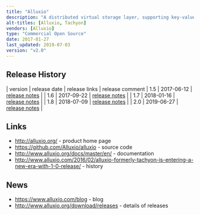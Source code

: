 ```yaml
---
title: "Alluxio"
description: "A distributed virtual storage layer, supporting key-value and filesystem interfaces (including HDFS compatibility and a FUSE driver) with support for a range of computation and storage frameworks (including Spark, MapReduce, HBase and Hive) over multiple storage layers (including in-memory, local, network, cloud and cluster file systems) with the ability to create unified and tiered storage, for example to create an in memory filesystem backed by disk to accelerate analytics jobs.  Supports a POSIX like access control model, and a CLI and web interface for browsing the storage layer and an S3 compatible API.  Java based, Open Source under the Apache 2.0 licence, hosted on GitHub, with development led by Alluxio (with significant external contributions), although they don't appear to yet provide commercial support (but do provide training).  Started in December 2012, open sourced in April 2013, with a v1.0 release in February 2016.  Formally known as Tachyon."
alt-titles: [Alluxio, Tachyon]
vendors: [Alluxio]
type: "Commercial Open Source"
date: 2017-01-27
last_updated: 2019-07-03
version: "v2.0"
---
```

## Release History

| version | release date | release links | release comment
| 1.5 | 2017-06-12 | [release notes](http://www.alluxio.org/download/releases/alluxio-150-release) |
| 1.6 | 2017-09-22 | [release notes](http://www.alluxio.org/download/releases/alluxio-160-release) |
| 1.7 | 2018-01-16 | [release notes](http://www.alluxio.org/download/releases/alluxio-170-release) |
| 1.8 | 2018-07-09 | [release notes](http://www.alluxio.org/download/releases/alluxio-180-release) |
| 2.0 | 2019-06-27 | [release notes](https://www.alluxio.io/download/releases/alluxio-2-0-0-release/) |

## Links

* <http://alluxio.org/> - product home page
* <https://github.com/Alluxio/alluxio> - source code
* <http://www.alluxio.org/docs/master/en/> - documentation
* <http://www.alluxio.com/2016/02/alluxio-formerly-tachyon-is-entering-a-new-era-with-1-0-release/> - history

## News

* <https://www.alluxio.com/blog> - blog
* <http://www.alluxio.org/download/releases> - details of releases